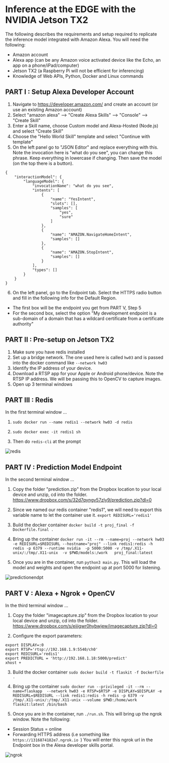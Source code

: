 # Inference at the EDGE with the NVIDIA Jetson TX2

The following describes the requirements and setup required to replicate the inference model integrated with Amazon Alexa. You will need the following:
* Amazon account 
* Alexa app (can be any Amazon voice activated device like the Echo, an app on a phone/iPad/computer)
* Jetson TX2 (a Raspberry Pi will not be efficient for inferencing)
* Knowledge of Web APIs, Python, Docker and Linux commands

## PART I : Setup Alexa Developer Account

1. Navigate to https://developer.amazon.com/ and create an account (or use an existing Amazon account)
2. Select "amazon alexa" --> "Create Alexa Skills" --> "Console" --> "Create Skill"
3. Enter a Skill name, choose Custom model and Alexa-Hosted (Node.js) and select "Create Skill"
4. Choose the "Hello World Skill" template and select "Continue with template"
5. On the left panel go to "JSON Editor" and replace everything with this. Note the invocation here is "what do you see", you can change this phrase. Keep everything in lowercase if changing. Then save the model (on the top there is a button).
```
{
    "interactionModel": {
        "languageModel": {
            "invocationName": "what do you see",
            "intents": [
                {
                    "name": "YesIntent",
                    "slots": [],
                    "samples": [
                        "yes",
                        "sure"
                    ]
                },
                {
                    "name": "AMAZON.NavigateHomeIntent",
                    "samples": []
                },
                {
                    "name": "AMAZON.StopIntent",
                    "samples": []
                }
            ],
            "types": []
        }
    }
}
```
6. On the left panel, go to the Endpoint tab. Select the HTTPS radio button and fill in the following info for the Default Region.
- The first box will be the endpoint you get from PART V, Step 5
- For the second box, select the option "My development endpoint is a sub-domain of a domain that has a wildcard certificate from a certificate authority"

## PART II : Pre-setup on Jetson TX2
1. Make sure you have redis installed
2. Set up a bridge network. The one used here is called `hw03` and is passed into the docker command like `--network hw03`
3. Identify the IP address of your device. 
4. Download a RTSP app for your Apple or Android phone/device. Note the RTSP IP address. We will be passing this to OpenCV to capture images.
5. Open up 3 terminal windows

## PART III : Redis 

In the first terminal window ...

1. `sudo docker run --name redis1 --network hw03 -d redis`

2. `sudo docker exec -it redis1 sh`

3. Then do `redis-cli` at the prompt

![redis](https://github.com/shwethacn/W251-Final-Project/blob/master/imgs/edge_redis.jpg)

## PART IV : Prediction Model Endpoint

In the second terminal window ...

1. Copy the folder "prediction.zip" from the Dropbox location to your local device and unzip, cd into the folder.
https://www.dropbox.com/s/32d7qyngv57zly9/prediction.zip?dl=0

2. Since we named our redis container "redis1", we will need to export this variable name to let the container use it. `export REDISURL='redis1'`

3. Build the docker container `docker build -t proj_final -f Dockerfile.final .`

4. Bring up the container
`docker run -it --rm --name=proj --network hw03 -e REDISURL=$REDISURL --hostname="proj" --link redis1:redis -h redis -p 6379 --runtime nvidia  -p 5000:5000 -v /tmp/.X11-unix/:/tmp/.X11-unix  -v $PWD/models:/work   proj_final:latest`

5. Once you are in the container, run `python3 main.py`. This will load the model and weights and open the endpoint up at port 5000 for listening.

![predictionendpt](https://github.com/shwethacn/W251-Final-Project/blob/master/imgs/edge_predictionendpt.jpg)

## PART V : Alexa + Ngrok + OpenCV

In the third terminal window ...

1. Copy the folder "imagecapture.zip" from the Dropbox location to your local device and unzip, cd into the folder.
https://www.dropbox.com/s/eiiigwr0hybwjew/imagecapture.zip?dl=0

2. Configure the export parameters:
```
export DISPLAY=:0
export RTSP='rtsp://192.168.1.9:5540/ch0'
export REDISURL='redis1'
export PREDICTURL = 'http://192.168.1.18:5000/predict'
xhost + 
```

3. Build the docker container `sudo docker build -t flaskit -f Dockerfile .`

4. Bring up the container
`sudo docker run --privileged -it --rm --name=flaskapp  --network hw03 -e RTSP=$RTSP -e DISPLAY=$DISPLAY -e REDISURL=$REDISURL --link redis1:redis -h redis -p 6379 -v /tmp/.X11-unix/:/tmp/.X11-unix --volume $PWD:/home/work flaskit:latest /bin/bash`

5. Once you are in the container, run `./run.sh`. This will bring up the ngrok window. Note the following:
- Session Status = online
- Forwarding HTTPS address (i.e something like `https://1316874182e7.ngrok.io `)
You will enter this ngrok url in the Endpoint box in the Alexa developer skills portal.

![ngrok](https://github.com/shwethacn/W251-Final-Project/blob/master/imgs/edge_ngrok.jpg)